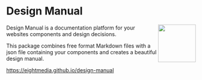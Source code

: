 # Design Manual
<img src="https://raw.githubusercontent.com/EightMedia/design-manual/master/docs/assets/logo.png" align="right" height="100" />

Design Manual is a documentation platform for your websites components and design decisions.

This package combines free format Markdown files with a json file containing your components and creates a beautiful design manual.

https://eightmedia.github.io/design-manual
